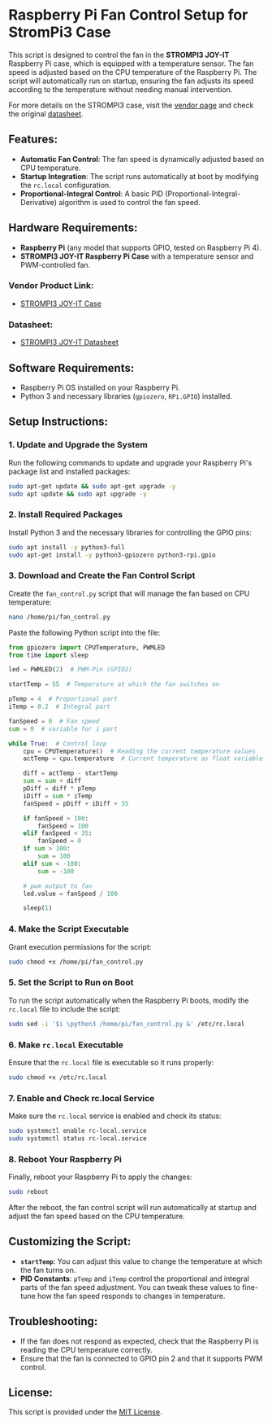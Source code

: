 
# Raspberry Pi Fan Control Setup for StromPi3 Case

This script is designed to control the fan in the **STROMPI3 JOY-IT** Raspberry Pi case, which is equipped with a temperature sensor. The fan speed is adjusted based on the CPU temperature of the Raspberry Pi. The script will automatically run on startup, ensuring the fan adjusts its speed according to the temperature without needing manual intervention.

For more details on the STROMPI3 case, visit the [vendor page](https://joy-it.net/en/products/RB-StromPi3-Case) and check the original [datasheet](link-to-datasheet).

## Features:
- **Automatic Fan Control**: The fan speed is dynamically adjusted based on CPU temperature.
- **Startup Integration**: The script runs automatically at boot by modifying the `rc.local` configuration.
- **Proportional-Integral Control**: A basic PID (Proportional-Integral-Derivative) algorithm is used to control the fan speed.

## Hardware Requirements:
- **Raspberry Pi** (any model that supports GPIO, tested on Raspberry Pi 4).
- **STROMPI3 JOY-IT Raspberry Pi Case** with a temperature sensor and PWM-controlled fan.

### Vendor Product Link:
- [STROMPI3 JOY-IT Case](https://joy-it.net/en/products/RB-StromPi3-Case)

### Datasheet:
- [STROMPI3 JOY-IT Datasheet](link-to-datasheet)

## Software Requirements:
- Raspberry Pi OS installed on your Raspberry Pi.
- Python 3 and necessary libraries (`gpiozero`, `RPi.GPIO`) installed.

## Setup Instructions:

### 1. **Update and Upgrade the System**
Run the following commands to update and upgrade your Raspberry Pi's package list and installed packages:

```bash
sudo apt-get update && sudo apt-get upgrade -y
sudo apt update && sudo apt upgrade -y
```

### 2. **Install Required Packages**
Install Python 3 and the necessary libraries for controlling the GPIO pins:

```bash
sudo apt install -y python3-full
sudo apt-get install -y python3-gpiozero python3-rpi.gpio
```

### 3. **Download and Create the Fan Control Script**
Create the `fan_control.py` script that will manage the fan based on CPU temperature:

```bash
nano /home/pi/fan_control.py
```

Paste the following Python script into the file:

```python
from gpiozero import CPUTemperature, PWMLED
from time import sleep

led = PWMLED(2)  # PWM-Pin (GPIO2)

startTemp = 55  # Temperature at which the fan switches on

pTemp = 4  # Proportional part
iTemp = 0.2  # Integral part

fanSpeed = 0  # Fan speed
sum = 0  # variable for i part

while True:  # Control loop
    cpu = CPUTemperature()  # Reading the current temperature values
    actTemp = cpu.temperature  # Current temperature as float variable

    diff = actTemp - startTemp
    sum = sum + diff
    pDiff = diff * pTemp
    iDiff = sum * iTemp
    fanSpeed = pDiff + iDiff + 35

    if fanSpeed > 100:
        fanSpeed = 100
    elif fanSpeed < 35:
        fanSpeed = 0
    if sum > 100:
        sum = 100
    elif sum < -100:
        sum = -100

    # pwm output to fan
    led.value = fanSpeed / 100

    sleep(1)
```

### 4. **Make the Script Executable**
Grant execution permissions for the script:

```bash
sudo chmod +x /home/pi/fan_control.py
```

### 5. **Set the Script to Run on Boot**
To run the script automatically when the Raspberry Pi boots, modify the `rc.local` file to include the script:

```bash
sudo sed -i '$i \python3 /home/pi/fan_control.py &' /etc/rc.local
```

### 6. **Make `rc.local` Executable**
Ensure that the `rc.local` file is executable so it runs properly:

```bash
sudo chmod +x /etc/rc.local
```

### 7. **Enable and Check rc.local Service**
Make sure the `rc.local` service is enabled and check its status:

```bash
sudo systemctl enable rc-local.service
sudo systemctl status rc-local.service
```

### 8. **Reboot Your Raspberry Pi**
Finally, reboot your Raspberry Pi to apply the changes:

```bash
sudo reboot
```

After the reboot, the fan control script will run automatically at startup and adjust the fan speed based on the CPU temperature.

## Customizing the Script:
- **`startTemp`**: You can adjust this value to change the temperature at which the fan turns on.
- **PID Constants**: `pTemp` and `iTemp` control the proportional and integral parts of the fan speed adjustment. You can tweak these values to fine-tune how the fan speed responds to changes in temperature.

## Troubleshooting:
- If the fan does not respond as expected, check that the Raspberry Pi is reading the CPU temperature correctly.
- Ensure that the fan is connected to GPIO pin 2 and that it supports PWM control.

## License:
This script is provided under the [MIT License](LICENSE).
